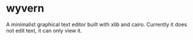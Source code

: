 # wyvern

A minimalist graphical text editor built with xlib and cairo. Currently it does
not edit text, it can only view it.
